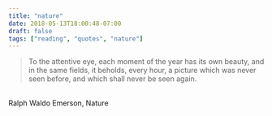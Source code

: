 ```yaml
---
title: "nature"
date: 2018-05-13T18:00:48-07:00
draft: false
tags: ["reading", "quotes", "nature"]
---
```


> To the attentive eye, each moment of the year has its own beauty, and in the same fields, it beholds, every hour, a picture which was never seen before, and which shall never be seen again.

<br>
Ralph Waldo Emerson, Nature
